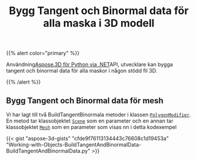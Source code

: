 ﻿---
title: Bygg Tangent och Binormal data för alla maska i 3D modell
type: docs
weight: 10
url: /sv/python-net/build-tangent-and-binormal-data-for-all-meshes-in-3d-model/
description: Med Aspose.3D för Python via .NET API, utvecklare kan bygga tangent- och binormal data för alla maskor i en fil som stöds 3D.
---
{{% alert color="primary" %}}

Användning[Aspose.3D för Python via .NET](http://products.aspose.com/3d/net)API, utvecklare kan bygga tangent och binormal data för alla maskor i någon stödd fil 3D.

{{% /alert %}}
## **Bygg Tangent och Binormal data för mesh**
Vi har lagt till två BuildTangentBinormala metoder i klassen [`PolygonModifier`](https://reference.aspose.com/3d/net/aspose.threed.entities/polygonmodifier). En metod tar klassobjektet [`Scene`](https://reference.aspose.com/3d/net/aspose.threed/scene) som en parameter och en annan tar klassobjektet [`Mesh`](https://reference.aspose.com/3d/net/aspose.threed.entities/mesh) som en parameter som visas nn i detta kodexempel

{{< gist "aspose-3d-gists" "cfde9f76113134443c76608c1d19453a" "Working-with-Objects-BuildTangentAndBinormalData-BuildTangentAndBinormalData.py" >}}
